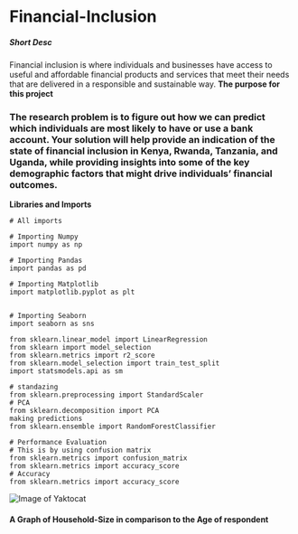 # Financial-Inclusion
##### Short Desc
Financial inclusion is where individuals and businesses have access to useful and affordable financial products and services that meet their needs that are delivered in a responsible and sustainable way.
**The purpose for this project**

### The research problem is to figure out how we can predict which individuals are most likely to have or use a bank account. Your solution will help provide an indication of the state of financial inclusion in Kenya, Rwanda, Tanzania, and Uganda, while providing insights into some of the key demographic factors that might drive individuals’ financial outcomes.

**Libraries and Imports**

```
# All imports

# Importing Numpy
import numpy as np

# Importing Pandas
import pandas as pd

# Importing Matplotlib
import matplotlib.pyplot as plt


# Importing Seaborn
import seaborn as sns

from sklearn.linear_model import LinearRegression
from sklearn import model_selection
from sklearn.metrics import r2_score
from sklearn.model_selection import train_test_split
import statsmodels.api as sm

# standazing
from sklearn.preprocessing import StandardScaler
# PCA
from sklearn.decomposition import PCA
making predictions
from sklearn.ensemble import RandomForestClassifier

# Performance Evaluation
# This is by using confusion matrix
from sklearn.metrics import confusion_matrix
from sklearn.metrics import accuracy_score
# Accuracy
from sklearn.metrics import accuracy_score
```
![Image of Yaktocat](https://drive.google.com/open?id=1Bzm9E0Wg7E2x0XDlqFF3CwzC_vwsH5LT)
#### A Graph of Household-Size in comparison to the Age of respondent

